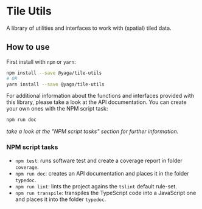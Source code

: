 # Tile Utils

A library of utilities and interfaces to work with (spatial) tiled data.

## How to use

First install with `npm` or `yarn`:

```bash
npm install --save @yaga/tile-utils
# OR
yarn install --save @yaga/tile-utils
```

For additional information about the functions and interfaces provided with this library, please take a look at the API
documentation. You can create your own ones with the NPM script task:
```bash
npm run doc
```
*take a look at the "NPM script tasks" section for further information.*

### NPM script tasks

* `npm test`: runs software test and create a coverage report in folder `coverage`.
* `npm run doc`: creates an API documentation and places it in the folder `typedoc`.
* `npm run lint`: lints the project agains the `tslint` default rule-set.
* `npm run transpile`: transpiles the TypeScript code into a JavaScript one and places it into the folder `typedoc`.